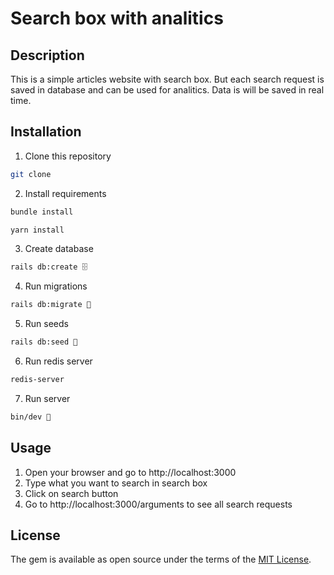 # Search box with analitics

## Description

This is a simple articles website with search box. But each search request is saved in database and can be used for analitics. Data is will be saved in real time. 

## Installation

1. Clone this repository

```bash
git clone
```

2. Install requirements

```bash
bundle install 

yarn install 
```

3. Create database

```bash
rails db:create 🗄
```

4. Run migrations

```bash
rails db:migrate 🚀
```

5. Run seeds

```bash
rails db:seed 🌱
```

6. Run redis server

```bash
redis-server
```

7. Run server

```bash
bin/dev 🚀
```

## Usage

1. Open your browser and go to http://localhost:3000
2. Type what you want to search in search box
3. Click on search button
4. Go to http://localhost:3000/arguments to see all search requests

## License

The gem is available as open source under the terms of the [MIT License](https://opensource.org/licenses/MIT).
